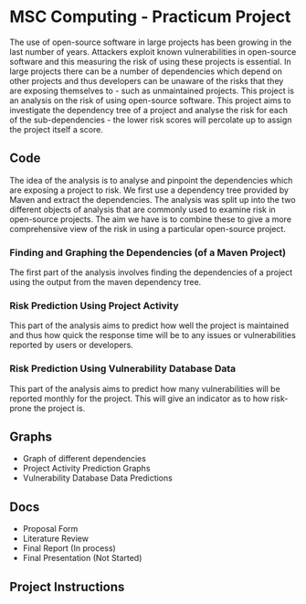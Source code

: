 # MSC Computing - Practicum Project

The use of open-source software in large projects has been growing in the last number of years. Attackers exploit known vulnerabilities in open-source software and this measuring the risk of using these projects is essential. In large projects there can be a number of dependencies which depend on other projects and thus developers can be unaware of the risks that they are exposing themselves to - such as unmaintained projects. This project is an analysis on the risk of using open-source software. This project aims to investigate the dependency tree of a project and analyse the risk for each of the sub-dependencies - the lower risk scores will percolate up to assign the project itself a score. 

## Code 

The idea of the analysis is to analyse and pinpoint the dependencies which are exposing a project to risk. We first use a dependency tree provided by Maven and extract the dependencies. The analysis was split up into the two different objects of analysis that are commonly used to examine risk in open-source projects. The aim we have is to combine these to give a more comprehensive view of the risk in using a particular open-source project.

### Finding and Graphing the Dependencies (of a Maven Project)

The first part of the analysis involves finding the dependencies of a project using the output from the maven dependency tree. 

### Risk Prediction Using Project Activity

This part of the analysis aims to predict how well the project is maintained and thus how quick the response time will be to any issues or vulnerabilities reported by users or developers.

### Risk Prediction Using Vulnerability Database Data

This part of the analysis aims to predict how many vulnerabilities will be reported monthly for the project. This will give an indicator as to how risk-prone the project is.

## Graphs
- Graph of different dependencies
- Project Activity Prediction Graphs
- Vulnerability Database Data Predictions

## Docs

- Proposal Form
- Literature Review
- Final Report (In process)
- Final Presentation (Not Started)

## Project Instructions
